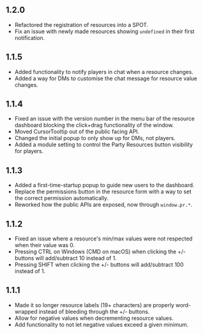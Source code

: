1.2.0
--
* Refactored the registration of resources into a SPOT.
* Fix an issue with newly made resources showing `undefined` in their first
  notification.


1.1.5
--
* Added functionality to notify players in chat when a resource changes.
* Added a way for DMs to customise the chat message for resource value changes.


1.1.4
--
* Fixed an issue with the version number in the menu bar of the resource
  dashboard blocking the click+drag functionality of the window.
* Moved CursorTooltip out of the public facing API.
* Changed the initial popup to only show up for DMs, not players.
* Added a module setting to control the Party Resources button visibility for
  players.


1.1.3
--
* Added a first-time-startup popup to guide new users to the dashboard.
* Replace the permissions button in the resource form with a way to set the
  correct permission automatically.
* Reworked how the public APIs are exposed, now through `window.pr.*`.


1.1.2
--
* Fixed an issue where a resource's min/max values were not respected when their
  value was 0.
* Pressing CTRL on Windows (CMD on macOS) when clicking the +/- buttons will
  add/subtract 10 instead of 1.
* Pressing SHIFT when clicking the +/- buttons will add/subtract 100 instead of 1.


1.1.1
--
* Made it so longer resource labels (19+ characters) are properly word-wrapped
  instead of bleeding through the +/- buttons.
* Allow for negative values when decrementing resource values.
* Add functionality to not let negative values exceed a given minimum.
